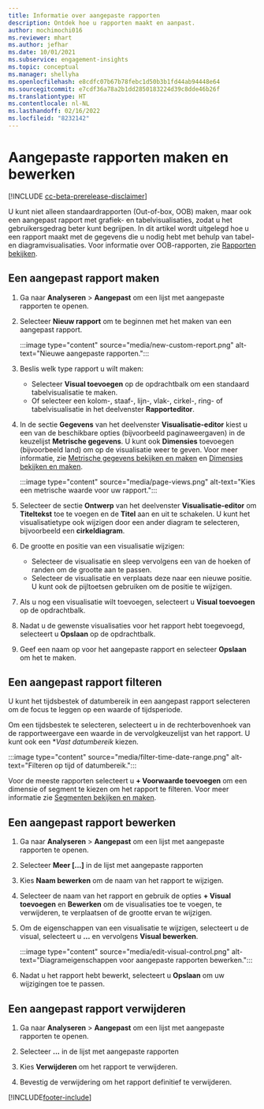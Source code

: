 ```yaml
---
title: Informatie over aangepaste rapporten
description: Ontdek hoe u rapporten maakt en aanpast.
author: mochimochi016
ms.reviewer: mhart
ms.author: jefhar
ms.date: 10/01/2021
ms.subservice: engagement-insights
ms.topic: conceptual
ms.manager: shellyha
ms.openlocfilehash: e8cdfc07b67b78febc1d50b3b1fd44ab94448e64
ms.sourcegitcommit: e7cdf36a78a2b1dd2850183224d39c8dde46b26f
ms.translationtype: HT
ms.contentlocale: nl-NL
ms.lasthandoff: 02/16/2022
ms.locfileid: "8232142"
---
```

# <a name="create-and-edit-custom-reports"></a>Aangepaste rapporten maken en bewerken

[!INCLUDE [cc-beta-prerelease-disclaimer](includes/cc-beta-prerelease-disclaimer.md)]

U kunt niet alleen standaardrapporten (Out-of-box, OOB) maken, maar ook een aangepast rapport met grafiek- en tabelvisualisaties, zodat u het gebruikersgedrag beter kunt begrijpen. In dit artikel wordt uitgelegd hoe u een rapport maakt met de gegevens die u nodig hebt met behulp van tabel- en diagramvisualisaties. Voor informatie over OOB-rapporten, zie [Rapporten bekijken](view-reports.md).

## <a name="create-a-custom-report"></a>Een aangepast rapport maken

1. Ga naar **Analyseren** > **Aangepast** om een lijst met aangepaste rapporten te openen.

1. Selecteer **Nieuw rapport** om te beginnen met het maken van een aangepast rapport.

   :::image type="content" source="media/new-custom-report.png" alt-text="Nieuwe aangepaste rapporten.":::

1. Beslis welk type rapport u wilt maken:

    - Selecteer **Visual toevoegen** op de opdrachtbalk om een standaard tabelvisualisatie te maken.
    - Of selecteer een kolom-, staaf-, lijn-, vlak-, cirkel-, ring- of tabelvisualisatie in het deelvenster **Rapporteditor**.

1. In de sectie **Gegevens** van het deelvenster **Visualisatie-editor** kiest u een van de beschikbare opties (bijvoorbeeld paginaweergaven) in de keuzelijst **Metrische gegevens**. U kunt ook **Dimensies** toevoegen (bijvoorbeeld land) om op de visualisatie weer te geven. Voor meer informatie, zie [Metrische gegevens bekijken en maken](metrics.md) en [Dimensies bekijken en maken](dimensions.md).

   :::image type="content" source="media/page-views.png" alt-text="Kies een metrische waarde voor uw rapport.":::

1. Selecteer de sectie **Ontwerp** van het deelvenster **Visualisatie-editor** om **Titeltekst** toe te voegen en de **Titel** aan en uit te schakelen.  U kunt het visualisatietype ook wijzigen door een ander diagram te selecteren, bijvoorbeeld een **cirkeldiagram**.

1. De grootte en positie van een visualisatie wijzigen:
   - Selecteer de visualisatie en sleep vervolgens een van de hoeken of randen om de grootte aan te passen.
   - Selecteer de visualisatie en verplaats deze naar een nieuwe positie. U kunt ook de pijltoetsen gebruiken om de positie te wijzigen.
1. Als u nog een visualisatie wilt toevoegen, selecteert u **Visual toevoegen** op de opdrachtbalk.
1. Nadat u de gewenste visualisaties voor het rapport hebt toegevoegd, selecteert u **Opslaan** op de opdrachtbalk.

1. Geef een naam op voor het aangepaste rapport en selecteer **Opslaan** om het te maken.
 
## <a name="filter-a-custom-report"></a>Een aangepast rapport filteren

U kunt het tijdsbestek of datumbereik in een aangepast rapport selecteren om de focus te leggen op een waarde of tijdsperiode.

Om een tijdsbestek te selecteren, selecteert u in de rechterbovenhoek van de rapportweergave een waarde in de vervolgkeuzelijst van het rapport. U kunt ook een **Vast datumbereik* kiezen.

:::image type="content" source="media/filter-time-date-range.png" alt-text="Filteren op tijd of datumbereik.":::

Voor de meeste rapporten selecteert u **+ Voorwaarde toevoegen** om een dimensie of segment te kiezen om het rapport te filteren. Voor meer informatie zie [Segmenten bekijken en maken](segments.md).

## <a name="edit-a-custom-report"></a>Een aangepast rapport bewerken

1. Ga naar **Analyseren** > **Aangepast** om een lijst met aangepaste rapporten te openen.

1. Selecteer **Meer [...]** in de lijst met aangepaste rapporten 

1. Kies **Naam bewerken** om de naam van het rapport te wijzigen.

1. Selecteer de naam van het rapport en gebruik de opties **+ Visual toevoegen** en **Bewerken** om de visualisaties toe te voegen, te verwijderen, te verplaatsen of de grootte ervan te wijzigen.

1. Om de eigenschappen van een visualisatie te wijzigen, selecteert u de visual, selecteert u **...** en vervolgens **Visual bewerken**.

   :::image type="content" source="media/edit-visual-control.png" alt-text="Diagrameigenschappen voor aangepaste rapporten bewerken.":::

1. Nadat u het rapport hebt bewerkt, selecteert u **Opslaan** om uw wijzigingen toe te passen. 

## <a name="delete-a-custom-report"></a>Een aangepast rapport verwijderen

1. Ga naar **Analyseren** > **Aangepast** om een lijst met aangepaste rapporten te openen.

1. Selecteer **...** in de lijst met aangepaste rapporten

1. Kies **Verwijderen** om het rapport te verwijderen.

1. Bevestig de verwijdering om het rapport definitief te verwijderen.


[!INCLUDE[footer-include](../includes/footer-banner.md)]

